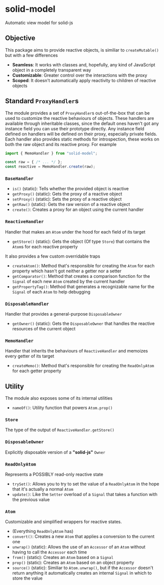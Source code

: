 
# solid-model
Automatic view model for solid-js

## Objective
This package aims to provide reactive objects, is similiar to `createMutable()` but with a few differences
- **Seamless**: It works with classes and, hopefully, any kind of JavaScript object in a completely transparent way
- **Customizable**: Greater control over the interactions with the proxy
- **Scoped**: It doesn't automatically apply reactivity to children of reactive objects

## Standard `ProxyHandler`s
The module provides a set of `ProxyHandler`s out-of-the-box that can be used to customize the reactive behaviours of objects.
These handlers are available through inheritable classes, since the default ones haven't got any instance field you can use their prototype directly.
Any instance field defined on handlers will be defined on their proxy, especially private fields.
Each handler also provides static methods for introspection, these works on both the raw object and its reactive proxy.
For example
```ts
import { MemoHandler } from "solid-model";

const raw = { /* ... */ };
const reactive = MemoHandler.create(raw);
```

### `BaseHandler`
- `is()` (static): Tells whether the provided object is reactive
- `getProxy()` (static): Gets the proxy of a reactive object
- `setProxy()` (static): Sets the proxy of a reactive object
- `getRaw()` (static): Gets the raw version of a reactive object
- `create()`: Creates a proxy for an object using the current handler

### `ReactiveHandler`
Handler that makes an `Atom` under the hood for each field of its target
- `getStore()` (static): Gets the object (Of type `Store`) that contains the `Atom`s for each reactive property

It also provides a few custom overridable traps
- `createAtom()`: Method that's responsible for creating the `Atom` for each property which hasn't got neither a getter nor a setter
- `getComparator()`: Method that creates a comparison function for the `Signal` of each new `Atom` created by the current handler
- `getPropertyTag()`: Method that generates a recognizable name for the `Signal` of each `Atom` to help debugging

### `DisposableHandler`
Handler that provides a general-purpose `DisposableOwner`
- `getOwner()` (static): Gets the `DisposableOwner` that handles the reactive resources of the current object

### `MemoHandler`
Handler that inherits the behaviours of `ReactiveHandler` and memoizes every getter of its target
- `createMemo()`: Method that's responsible for creating the `ReadOnlyAtom` for each getter property

## Utility
The module also exposes some of its internal utilities
- `nameOf()`: Utility function that powers `Atom.prop()`

### `Store`
The type of the output of `ReactiveHandler.getStore()`

### `DisposableOwner`
Explicitly disposable version of a **"solid-js"** `Owner`

### `ReadOnlyAtom`
Represents a POSSIBLY read-only reactive state
- `trySet()`: Allows you to try to set the value of a `ReadOnlyAtom` in the hope that it's actually a normal `Atom`
- `update()`: Like the `Setter` overload of a `Signal` that takes a function with the previous value

### `Atom`
Customizable and simplified wrappers for reactive states.
- (Everything `ReadOnlyAtom` has)
- `convert()`: Creates a new `Atom` that applies a conversion to the current one
- `unwrap()` (static): Allows the use of an `Accessor` of an `Atom` without having to call the `Accessor` each time
- `from()` (static): Creates an `Atom` based on a `Signal`
- `prop()` (static): Creates an `Atom` based on an object property
- `source()` (static): Similiar to `Atom.unwrap()`, but if the `Accessor` doesn't return anything it automatically creates an internal `Signal` in which to store the value